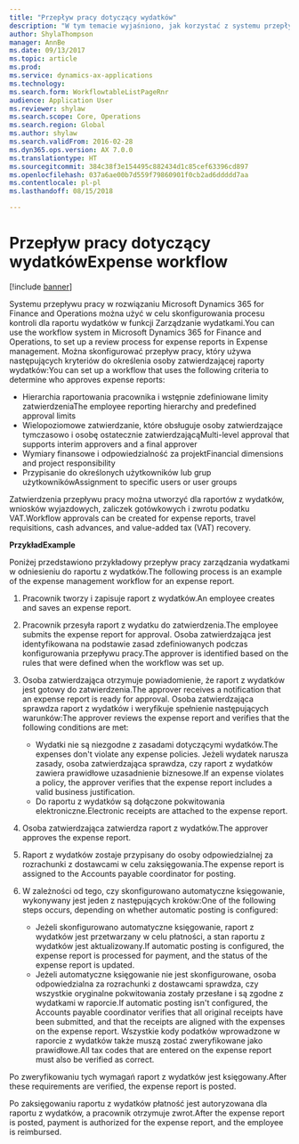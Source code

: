 ```yaml
---
title: "Przepływ pracy dotyczący wydatków"
description: "W tym temacie wyjaśniono, jak korzystać z systemu przepływu pracy w rozwiązaniu Microsoft Dynamics 365 for Finance and Operations w celu skonfigurowania procesu kontroli dla raportu wydatków w funkcji Zarządzanie wydatkami."
author: ShylaThompson
manager: AnnBe
ms.date: 09/13/2017
ms.topic: article
ms.prod: 
ms.service: dynamics-ax-applications
ms.technology: 
ms.search.form: WorkflowtableListPageRnr
audience: Application User
ms.reviewer: shylaw
ms.search.scope: Core, Operations
ms.search.region: Global
ms.author: shylaw
ms.search.validFrom: 2016-02-28
ms.dyn365.ops.version: AX 7.0.0
ms.translationtype: HT
ms.sourcegitcommit: 384c38f3e154495c882434d1c85cef63396cd897
ms.openlocfilehash: 037a6ae00b7d559f79860901f0cb2ad6ddddd7aa
ms.contentlocale: pl-pl
ms.lasthandoff: 08/15/2018

---
```


# <a name="expense-workflow"></a><span data-ttu-id="17f31-103">Przepływ pracy dotyczący wydatków</span><span class="sxs-lookup"><span data-stu-id="17f31-103">Expense workflow</span></span>

[!include [banner](../includes/banner.md)]

<span data-ttu-id="17f31-104">Systemu przepływu pracy w rozwiązaniu Microsoft Dynamics 365 for Finance and Operations można użyć w celu skonfigurowania procesu kontroli dla raportu wydatków w funkcji Zarządzanie wydatkami.</span><span class="sxs-lookup"><span data-stu-id="17f31-104">You can use the workflow system in Microsoft Dynamics 365 for Finance and Operations, to set up a review process for expense reports in Expense management.</span></span> <span data-ttu-id="17f31-105">Można skonfigurować przepływ pracy, który używa następujących kryteriów do określenia osoby zatwierdzającej raporty wydatków:</span><span class="sxs-lookup"><span data-stu-id="17f31-105">You can set up a workflow that uses the following criteria to determine who approves expense reports:</span></span>

- <span data-ttu-id="17f31-106">Hierarchia raportowania pracownika i wstępnie zdefiniowane limity zatwierdzenia</span><span class="sxs-lookup"><span data-stu-id="17f31-106">The employee reporting hierarchy and predefined approval limits</span></span>
- <span data-ttu-id="17f31-107">Wielopoziomowe zatwierdzanie, które obsługuje osoby zatwierdzające tymczasowo i osobę ostatecznie zatwierdzającą</span><span class="sxs-lookup"><span data-stu-id="17f31-107">Multi-level approval that supports interim approvers and a final approver</span></span>
- <span data-ttu-id="17f31-108">Wymiary finansowe i odpowiedzialność za projekt</span><span class="sxs-lookup"><span data-stu-id="17f31-108">Financial dimensions and project responsibility</span></span>
- <span data-ttu-id="17f31-109">Przypisanie do określonych użytkowników lub grup użytkowników</span><span class="sxs-lookup"><span data-stu-id="17f31-109">Assignment to specific users or user groups</span></span>

<span data-ttu-id="17f31-110">Zatwierdzenia przepływu pracy można utworzyć dla raportów z wydatków, wniosków wyjazdowych, zaliczek gotówkowych i zwrotu podatku VAT.</span><span class="sxs-lookup"><span data-stu-id="17f31-110">Workflow approvals can be created for expense reports, travel requisitions, cash advances, and value-added tax (VAT) recovery.</span></span>

<span data-ttu-id="17f31-111">**Przykład**</span><span class="sxs-lookup"><span data-stu-id="17f31-111">**Example**</span></span>

<span data-ttu-id="17f31-112">Poniżej przedstawiono przykładowy przepływ pracy zarządzania wydatkami w odniesieniu do raportu z wydatków.</span><span class="sxs-lookup"><span data-stu-id="17f31-112">The following process is an example of the expense management workflow for an expense report.</span></span>

1. <span data-ttu-id="17f31-113">Pracownik tworzy i zapisuje raport z wydatków.</span><span class="sxs-lookup"><span data-stu-id="17f31-113">An employee creates and saves an expense report.</span></span>
2. <span data-ttu-id="17f31-114">Pracownik przesyła raport z wydatku do zatwierdzenia.</span><span class="sxs-lookup"><span data-stu-id="17f31-114">The employee submits the expense report for approval.</span></span> <span data-ttu-id="17f31-115">Osoba zatwierdzająca jest identyfikowana na podstawie zasad zdefiniowanych podczas konfigurowania przepływu pracy.</span><span class="sxs-lookup"><span data-stu-id="17f31-115">The approver is identified based on the rules that were defined when the workflow was set up.</span></span>
3. <span data-ttu-id="17f31-116">Osoba zatwierdzająca otrzymuje powiadomienie, że raport z wydatków jest gotowy do zatwierdzenia.</span><span class="sxs-lookup"><span data-stu-id="17f31-116">The approver receives a notification that an expense report is ready for approval.</span></span> <span data-ttu-id="17f31-117">Osoba zatwierdzająca sprawdza raport z wydatków i weryfikuje spełnienie następujących warunków:</span><span class="sxs-lookup"><span data-stu-id="17f31-117">The approver reviews the expense report and verifies that the following conditions are met:</span></span>

    - <span data-ttu-id="17f31-118">Wydatki nie są niezgodne z zasadami dotyczącymi wydatków.</span><span class="sxs-lookup"><span data-stu-id="17f31-118">The expenses don't violate any expense policies.</span></span> <span data-ttu-id="17f31-119">Jeżeli wydatek narusza zasady, osoba zatwierdzająca sprawdza, czy raport z wydatków zawiera prawidłowe uzasadnienie biznesowe.</span><span class="sxs-lookup"><span data-stu-id="17f31-119">If an expense violates a policy, the approver verifies that the expense report includes a valid business justification.</span></span>
    - <span data-ttu-id="17f31-120">Do raportu z wydatków są dołączone pokwitowania elektroniczne.</span><span class="sxs-lookup"><span data-stu-id="17f31-120">Electronic receipts are attached to the expense report.</span></span>

4. <span data-ttu-id="17f31-121">Osoba zatwierdzająca zatwierdza raport z wydatków.</span><span class="sxs-lookup"><span data-stu-id="17f31-121">The approver approves the expense report.</span></span>
5. <span data-ttu-id="17f31-122">Raport z wydatków zostaje przypisany do osoby odpowiedzialnej za rozrachunki z dostawcami w celu zaksięgowania.</span><span class="sxs-lookup"><span data-stu-id="17f31-122">The expense report is assigned to the Accounts payable coordinator for posting.</span></span>
6. <span data-ttu-id="17f31-123">W zależności od tego, czy skonfigurowano automatyczne księgowanie, wykonywany jest jeden z następujących kroków:</span><span class="sxs-lookup"><span data-stu-id="17f31-123">One of the following steps occurs, depending on whether automatic posting is configured:</span></span>

    - <span data-ttu-id="17f31-124">Jeżeli skonfigurowano automatyczne księgowanie, raport z wydatków jest przetwarzany w celu płatności, a stan raportu z wydatków jest aktualizowany.</span><span class="sxs-lookup"><span data-stu-id="17f31-124">If automatic posting is configured, the expense report is processed for payment, and the status of the expense report is updated.</span></span>
    - <span data-ttu-id="17f31-125">Jeżeli automatyczne księgowanie nie jest skonfigurowane, osoba odpowiedzialna za rozrachunki z dostawcami sprawdza, czy wszystkie oryginalne pokwitowania zostały przesłane i są zgodne z wydatkami w raporcie.</span><span class="sxs-lookup"><span data-stu-id="17f31-125">If automatic posting isn't configured, the Accounts payable coordinator verifies that all original receipts have been submitted, and that the receipts are aligned with the expenses on the expense report.</span></span> <span data-ttu-id="17f31-126">Wszystkie kody podatków wprowadzone w raporcie z wydatków także muszą zostać zweryfikowane jako prawidłowe.</span><span class="sxs-lookup"><span data-stu-id="17f31-126">All tax codes that are entered on the expense report must also be verified as correct.</span></span>

<span data-ttu-id="17f31-127">Po zweryfikowaniu tych wymagań raport z wydatków jest księgowany.</span><span class="sxs-lookup"><span data-stu-id="17f31-127">After these requirements are verified, the expense report is posted.</span></span>

<span data-ttu-id="17f31-128">Po zaksięgowaniu raportu z wydatków płatność jest autoryzowana dla raportu z wydatków, a pracownik otrzymuje zwrot.</span><span class="sxs-lookup"><span data-stu-id="17f31-128">After the expense report is posted, payment is authorized for the expense report, and the employee is reimbursed.</span></span>


